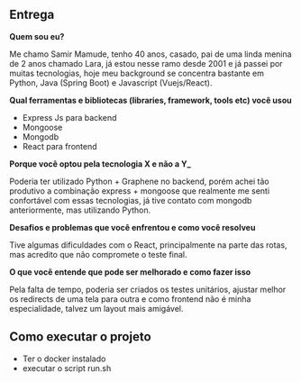 ## Entrega

**Quem sou eu?**

Me chamo Samir Mamude, tenho 40 anos, casado, pai de uma linda menina de 2 anos chamado Lara, já estou nesse ramo desde 2001 e já passei por muitas tecnologias, hoje meu background se concentra bastante em Python, Java (Spring Boot) e Javascript (Vuejs/React).

**Qual ferramentas e bibliotecas (libraries, framework, tools etc) você usou**

- Express Js para backend
- Mongoose
- Mongodb
- React para frontend

**Porque você optou pela tecnologia X e não a Y\_**

Poderia ter utilizado Python + Graphene no backend, porém achei tão produtivo a combinação express + mongoose que realmente me senti confortável com essas tecnologias, já tive contato com mongodb anteriormente, mas utilizando Python.

**Desafios e problemas que você enfrentou e como você resolveu**

Tive algumas dificuldades com o React, principalmente na parte das rotas, mas acredito que não compromete o teste final.

**O que você entende que pode ser melhorado e como fazer isso**

Pela falta de tempo, poderia ser criados os testes unitários, ajustar melhor os redirects de uma tela para outra e como frontend não é minha especialidade, talvez um layout mais amigável.

## Como executar o projeto

- Ter o docker instalado
- executar o script run.sh

